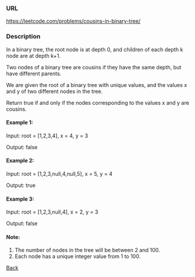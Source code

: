 ### URL

https://leetcode.com/problems/cousins-in-binary-tree/
### Description
In a binary tree, the root node is at depth 0, and children of each depth k node are at depth k+1.

Two nodes of a binary tree are cousins if they have the same depth, but have different parents.

We are given the root of a binary tree with unique values, and the values x and y of two different nodes in the tree.

Return true if and only if the nodes corresponding to the values x and y are cousins.

#### Example 1:

Input: root = [1,2,3,4], x = 4, y = 3

Output: false
#### Example 2:

Input: root = [1,2,3,null,4,null,5], x = 5, y = 4

Output: true
#### Example 3:

Input: root = [1,2,3,null,4], x = 2, y = 3

Output: false
 
  
 
#### Note:

1. The number of nodes in the tree will be between 2 and 100.
2. Each node has a unique integer value from 1 to 100.

[Back](readme.md)